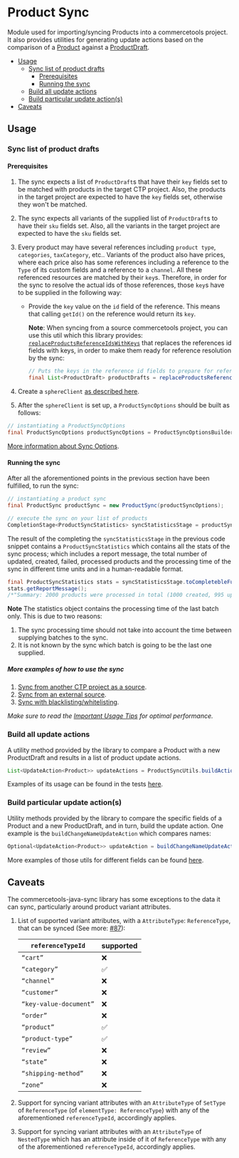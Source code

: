 # Product Sync

Module used for importing/syncing Products into a commercetools project. 
It also provides utilities for generating update actions based on the comparison of a [Product](https://docs.commercetools.com/http-api-projects-products.html#product) 
against a [ProductDraft](https://docs.commercetools.com/http-api-projects-products.html#productdraft).

<!-- START doctoc generated TOC please keep comment here to allow auto update -->
<!-- DON'T EDIT THIS SECTION, INSTEAD RE-RUN doctoc TO UPDATE -->


- [Usage](#usage)
  - [Sync list of product drafts](#sync-list-of-product-drafts)
    - [Prerequisites](#prerequisites)
    - [Running the sync](#running-the-sync)
  - [Build all update actions](#build-all-update-actions)
  - [Build particular update action(s)](#build-particular-update-actions)
- [Caveats](#caveats)

<!-- END doctoc generated TOC please keep comment here to allow auto update -->

## Usage

### Sync list of product drafts

<!-- TODO - GITHUB ISSUE#138: Split into explanation of how to "sync from project to project" vs "import from feed"-->

#### Prerequisites
1. The sync expects a list of `ProductDraft`s that have their `key` fields set to be matched with
products in the target CTP project. Also, the products in the target project are expected to have the `key` fields set,
otherwise they won't be matched.

2. The sync expects all variants of the supplied list of `ProductDraft`s to have their `sku` fields set. Also,
all the variants in the target project are expected to have the `sku` fields set.

3. Every product may have several references including `product type`, `categories`, `taxCategory`, etc.. Variants
of the product also have prices, where each price also has some references including a reference to the `Type` of its 
custom fields and a reference to a `channel`. All these referenced resources are matched by their `key`s. Therefore, in 
order for the sync to resolve the actual ids of those references, those `key`s have to be supplied in the following way:
    - Provide the `key` value on the `id` field of the reference. This means that calling `getId()` on the
    reference would return its `key`. 
     
        **Note**: When syncing from a source commercetools project, you can use this util which this library provides: 
         [`replaceProductsReferenceIdsWithKeys`](https://commercetools.github.io/commercetools-sync-java/v/1.5.0/com/commercetools/sync/products/utils/ProductReferenceReplacementUtils.html#replaceProductsReferenceIdsWithKeys-java.util.List-)
         that replaces the references id fields with keys, in order to make them ready for reference resolution by the sync:
         ````java
         // Puts the keys in the reference id fields to prepare for reference resolution
         final List<ProductDraft> productDrafts = replaceProductsReferenceIdsWithKeys(products);
         ````
     
4. Create a `sphereClient` [as described here](IMPORTANT_USAGE_TIPS.md#sphereclient-creation).

5. After the `sphereClient` is set up, a `ProductSyncOptions` should be built as follows: 
````java
// instantiating a ProductSyncOptions
final ProductSyncOptions productSyncOptions = ProductSyncOptionsBuilder.of(sphereClient).build();
````
[More information about Sync Options](SYNC_OPTIONS.md). 

#### Running the sync
After all the aforementioned points in the previous section have been fulfilled, to run the sync:
````java
// instantiating a product sync
final ProductSync productSync = new ProductSync(productSyncOptions);

// execute the sync on your list of products
CompletionStage<ProductSyncStatistics> syncStatisticsStage = productSync.sync(productDrafts);
````
The result of the completing the `syncStatisticsStage` in the previous code snippet contains a `ProductSyncStatistics`
which contains all the stats of the sync process; which includes a report message, the total number of updated, created, 
failed, processed products and the processing time of the sync in different time units and in a
human-readable format.
````java
final ProductSyncStatistics stats = syncStatisticsStage.toCompletebleFuture().join();
stats.getReportMessage(); 
/*"Summary: 2000 products were processed in total (1000 created, 995 updated and 5 failed to sync)."*/
````

__Note__ The statistics object contains the processing time of the last batch only. This is due to two reasons:

 1. The sync processing time should not take into account the time between supplying batches to the sync. 
 2. It is not known by the sync which batch is going to be the last one supplied.


##### More examples of how to use the sync

1. [Sync from another CTP project as a source](https://github.com/commercetools/commercetools-sync-java/tree/master/src/integration-test/java/com/commercetools/sync/integration/ctpprojectsource/products/ProductSyncIT.java).
2. [Sync from an external source](https://github.com/commercetools/commercetools-sync-java/tree/master/src/integration-test/java/com/commercetools/sync/integration/externalsource/products/ProductSyncIT.java). 
3. [Sync with blacklisting/whitelisting](https://github.com/commercetools/commercetools-sync-java/tree/master/src/integration-test/java/com/commercetools/sync/integration/externalsource/products/ProductSyncFilterIT.java).

*Make sure to read the [Important Usage Tips](IMPORTANT_USAGE_TIPS.md) for optimal performance.*

### Build all update actions

A utility method provided by the library to compare a Product with a new ProductDraft and results in a list of product
 update actions. 
```java
List<UpdateAction<Product>> updateActions = ProductSyncUtils.buildActions(product, productDraft, productSyncOptions, attributesMetaData);
```

Examples of its usage can be found in the tests 
[here](https://github.com/commercetools/commercetools-sync-java/tree/master/src/test/java/com/commercetools/sync/products/utils/ProductSyncUtilsTest.java).

### Build particular update action(s)

Utility methods provided by the library to compare the specific fields of a Product and a new ProductDraft, and in turn, build
 the update action. One example is the `buildChangeNameUpdateAction` which compares names:
  
````java
Optional<UpdateAction<Product>> updateAction = buildChangeNameUpdateAction(oldProduct, productDraft);
````
More examples of those utils for different fields can be found [here](https://github.com/commercetools/commercetools-sync-java/tree/master/src/integration-test/java/com/commercetools/sync/integration/externalsource/products/utils).

## Caveats

The commercetools-java-sync library has some exceptions to the data it can sync, particularly around product variant 
attributes.

1. List of supported variant attributes, with a  `AttributeType`: `ReferenceType`, 
 that can be synced (See more: [#87](https://github.com/commercetools/commercetools-sync-java/issues/87)):
 
    | `referenceTypeId`  |  supported |
    |---|---|
    |  `“cart”` | ❌ |
    | `“category”`  | ✅ |
    | `“channel”`  | ❌ |
    | `“customer”`  | ❌ |
    | `“key-value-document”`  | ❌ |
    | `“order”`  | ❌ |
    | `“product”` | ✅ |
    | `“product-type”` | ✅ |
    | `“review”`  | ❌ |
    | `“state”`  | ❌ |
    | `“shipping-method”`  | ❌ |
    | `“zone”`  | ❌ |
2. Support for syncing variant attributes with an `AttributeType` of `SetType` of `ReferenceType` 
(of `elementType: ReferenceType`) with any of the aforementioned `referenceTypeId`, accordingly applies.
3. Support for syncing variant attributes with an `AttributeType` of `NestedType` which has an attribute inside of it of 
`ReferenceType`  with any of the aforementioned `referenceTypeId`, accordingly applies.


